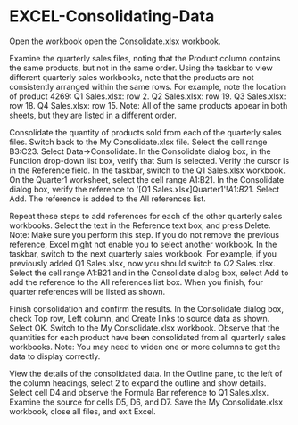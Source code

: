 # EXCEL-Consolidating-Data
Open the workbook 
    open the Consolidate.xlsx workbook.

Examine the quarterly sales files, noting that the Product column contains the same products, but not in the same order.
    Using the taskbar to view different quarterly sales workbooks, note that the products are not consistently arranged within the same rows.
    For example, note the location of product 4269:
    Q1 Sales.xlsx: row 2.
    Q2 Sales.xlsx: row 19.
    Q3 Sales.xlsx: row 18.
    Q4 Sales.xlsx: row 15.
    Note: All of the same products appear in both sheets, but they are listed in a different order.

Consolidate the quantity of products sold from each of the quarterly sales files.
    Switch back to the My Consolidate.xlsx file.
    Select the cell range B3:C23.
    Select Data→Consolidate.
    In the Consolidate dialog box, in the Function drop-down list box, verify that Sum is selected.
    Verify the cursor is in the Reference field.
    In the taskbar, switch to the Q1 Sales.xlsx workbook.
    On the Quarter1 worksheet, select the cell range A1:B21.
    In the Consolidate dialog box, verify the reference to '[Q1 Sales.xlsx]Quarter1'!$A$1:$B$21.
    Select Add.
    The reference is added to the All references list.

Repeat these steps to add references for each of the other quarterly sales workbooks.
    Select the text in the Reference text box, and press Delete.
    Note: Make sure you perform this step. If you do not remove the previous reference, Excel might not enable you to select another workbook.
    In the taskbar, switch to the next quarterly sales workbook.
    For example, if you previously added Q1 Sales.xlsx, now you should switch to Q2 Sales.xlsx.
    Select the cell range A1:B21 and in the Consolidate dialog box, select Add to add the reference to the All references list box.
    When you finish, four quarter references will be listed as shown.

Finish consolidation and confirm the results.
    In the Consolidate dialog box, check Top row, Left column, and Create links to source data as shown.
    Select OK.
    Switch to the My Consolidate.xlsx workbook.
    Observe that the quantities for each product have been consolidated from all quarterly sales workbooks.
    Note: You may need to widen one or more columns to get the data to display correctly.

View the details of the consolidated data.
    In the Outline pane, to the left of the column headings, select 2 to expand the outline and show details.
    Select cell D4 and observe the Formula Bar reference to Q1 Sales.xlsx.
    Examine the source for cells D5, D6, and D7.
    Save the My Consolidate.xlsx workbook, close all files, and exit Excel.

